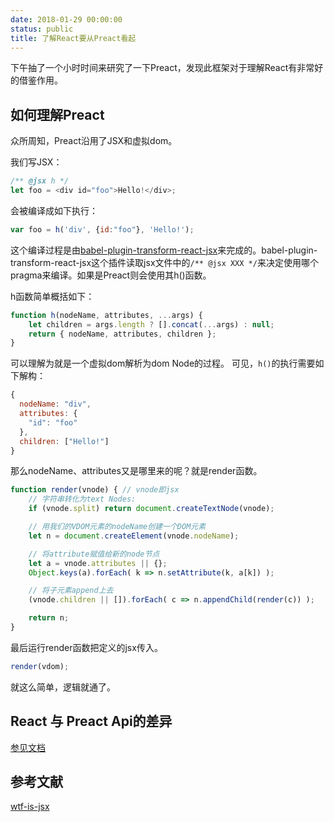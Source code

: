```yaml
---
date: 2018-01-29 00:00:00
status: public
title: 了解React要从Preact看起
---
```


下午抽了一个小时时间来研究了一下Preact，发现此框架对于理解React有非常好的借鉴作用。


## 如何理解Preact

众所周知，Preact沿用了JSX和虚拟dom。

我们写JSX：

```js
/** @jsx h */
let foo = <div id="foo">Hello!</div>;  
```

会被编译成如下执行：

```js
var foo = h('div', {id:"foo"}, 'Hello!');  
```

这个编译过程是由[babel-plugin-transform-react-jsx](https://github.com/babel/babel/tree/master/packages/babel-plugin-transform-react-jsx)来完成的。babel-plugin-transform-react-jsx这个插件读取jsx文件中的`/** @jsx XXX */`来决定使用哪个pragma来编译。如果是Preact则会使用其h()函数。

h函数简单概括如下：

```js
function h(nodeName, attributes, ...args) {
	let children = args.length ? [].concat(...args) : null;
	return { nodeName, attributes, children };
}
```

可以理解为就是一个虚拟dom解析为dom Node的过程。
可见，`h()`的执行需要如下解构：

```js
{
  nodeName: "div",
  attributes: {
    "id": "foo"
  },
  children: ["Hello!"]
}
```

那么nodeName、attributes又是哪里来的呢？就是render函数。

```js
function render(vnode) { // vnode即jsx
    // 字符串转化为text Nodes:
    if (vnode.split) return document.createTextNode(vnode);

    // 用我们的VDOM元素的nodeName创建一个DOM元素
    let n = document.createElement(vnode.nodeName);

    // 将attribute赋值给新的node节点
    let a = vnode.attributes || {};
    Object.keys(a).forEach( k => n.setAttribute(k, a[k]) );

    // 将子元素append上去
    (vnode.children || []).forEach( c => n.appendChild(render(c)) );

    return n;
}

```

最后运行render函数把定义的jsx传入。

```js
render(vdom);
```

就这么简单，逻辑就通了。



## React 与 Preact Api的差异

[参见文档](https://preactjs.com/guide/differences-to-react)

## 参考文献

[wtf-is-jsx](https://jasonformat.com/wtf-is-jsx/)

